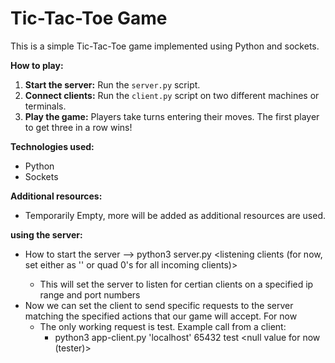 # Tic-Tac-Toe Game

This is a simple Tic-Tac-Toe game implemented using Python and sockets.

**How to play:**
1. **Start the server:** Run the `server.py` script.
2. **Connect clients:** Run the `client.py` script on two different machines or terminals.
3. **Play the game:** Players take turns entering their moves. The first player to get three in a row wins!

**Technologies used:**
* Python
* Sockets

**Additional resources:**
* Temporarily  Empty, more will be added as additional resources are used.

**using the server:**
* How to start the server --> python3 server.py <listening clients (for now, set either as '' or quad 0's for all incoming clients)> <port numbers>
  * This will set the server to listen for certian clients on a specified ip range and port numbers
* Now we can set the client to send specific requests to the server matching the specified actions that our game will accept. For now
  * The only working request is test. Example call from a client:
    * python3 app-client.py 'localhost' 65432 test <null value for now (tester)>
    
